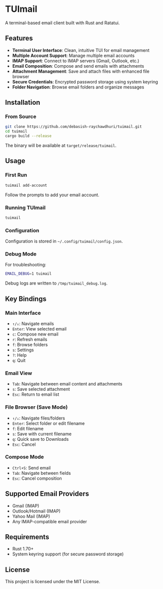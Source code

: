 # TUImail

A terminal-based email client built with Rust and Ratatui.

## Features

- **Terminal User Interface**: Clean, intuitive TUI for email management
- **Multiple Account Support**: Manage multiple email accounts
- **IMAP Support**: Connect to IMAP servers (Gmail, Outlook, etc.)
- **Email Composition**: Compose and send emails with attachments
- **Attachment Management**: Save and attach files with enhanced file browser
- **Secure Credentials**: Encrypted password storage using system keyring
- **Folder Navigation**: Browse email folders and organize messages

## Installation

### From Source

```bash
git clone https://github.com/debasish-raychawdhuri/tuimail.git
cd tuimail
cargo build --release
```

The binary will be available at `target/release/tuimail`.

## Usage

### First Run

```bash
tuimail add-account
```

Follow the prompts to add your email account.

### Running TUImail

```bash
tuimail
```

### Configuration

Configuration is stored in `~/.config/tuimail/config.json`.

### Debug Mode

For troubleshooting:

```bash
EMAIL_DEBUG=1 tuimail
```

Debug logs are written to `/tmp/tuimail_debug.log`.

## Key Bindings

### Main Interface
- `↑/↓`: Navigate emails
- `Enter`: View selected email
- `c`: Compose new email
- `r`: Refresh emails
- `f`: Browse folders
- `s`: Settings
- `?`: Help
- `q`: Quit

### Email View
- `Tab`: Navigate between email content and attachments
- `s`: Save selected attachment
- `Esc`: Return to email list

### File Browser (Save Mode)
- `↑/↓`: Navigate files/folders
- `Enter`: Select folder or edit filename
- `f`: Edit filename
- `s`: Save with current filename
- `q`: Quick save to Downloads
- `Esc`: Cancel

### Compose Mode
- `Ctrl+S`: Send email
- `Tab`: Navigate between fields
- `Esc`: Cancel composition

## Supported Email Providers

- Gmail (IMAP)
- Outlook/Hotmail (IMAP)
- Yahoo Mail (IMAP)
- Any IMAP-compatible email provider

## Requirements

- Rust 1.70+
- System keyring support (for secure password storage)

## License

This project is licensed under the MIT License.
